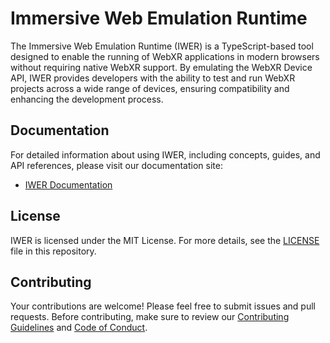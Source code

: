 # Immersive Web Emulation Runtime

The Immersive Web Emulation Runtime (IWER) is a TypeScript-based tool designed to enable the running of WebXR applications in modern browsers without requiring native WebXR support. By emulating the WebXR Device API, IWER provides developers with the ability to test and run WebXR projects across a wide range of devices, ensuring compatibility and enhancing the development process.

## Documentation

For detailed information about using IWER, including concepts, guides, and API references, please visit our documentation site:

- [IWER Documentation](https://meta-quest.github.io/immersive-web-emulation-runtime)

## License

IWER is licensed under the MIT License. For more details, see the [LICENSE](https://github.com/meta-quest/immersive-web-emulation-runtime/blob/main/LICENSE) file in this repository.

## Contributing

Your contributions are welcome! Please feel free to submit issues and pull requests. Before contributing, make sure to review our [Contributing Guidelines](https://github.com/meta-quest/immersive-web-emulation-runtime/blob/main/CONTRIBUTING.md) and [Code of Conduct](https://github.com/meta-quest/immersive-web-emulation-runtime/blob/main/CODE_OF_CONDUCT.md).
